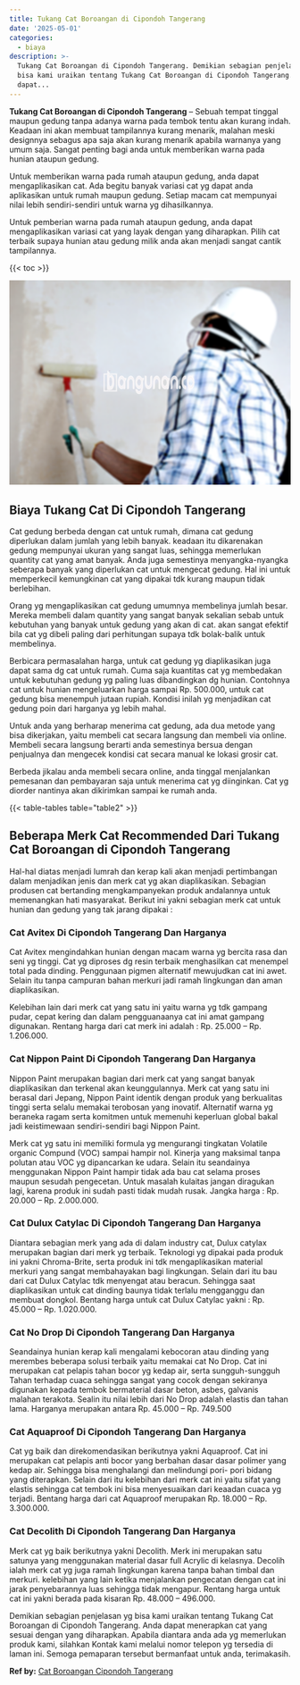 ```yaml
---
title: Tukang Cat Boroangan di Cipondoh Tangerang
date: '2025-05-01'
categories:
  - biaya
description: >-
  Tukang Cat Boroangan di Cipondoh Tangerang. Demikian sebagian penjelasan yg
  bisa kami uraikan tentang Tukang Cat Boroangan di Cipondoh Tangerang. Anda
  dapat...
---
```


**Tukang Cat Boroangan di Cipondoh Tangerang** – Sebuah tempat tinggal maupun gedung tanpa adanya warna pada tembok tentu akan kurang indah. Keadaan ini akan membuat tampilannya kurang menarik, malahan meski designnya sebagus apa saja akan kurang menarik apabila warnanya yang umum saja. Sangat penting bagi anda untuk memberikan warna pada hunian ataupun gedung.

Untuk memberikan warna pada rumah ataupun gedung, anda dapat mengaplikasikan cat. Ada begitu banyak variasi cat yg dapat anda aplikasikan untuk rumah maupun gedung. Setiap macam cat mempunyai nilai lebih sendiri-sendiri untuk warna yg dihasilkannya.

Untuk pemberian warna pada rumah ataupun gedung, anda dapat mengaplikasikan variasi cat yang layak dengan yang diharapkan. Pilih cat terbaik supaya hunian atau gedung milik anda akan menjadi sangat cantik tampilannya.

{{< toc >}}

![Tukang Cat Boroangan di Cipondoh Tangerang](/images/jasa-cat-murah34.png)

## Biaya Tukang Cat Di Cipondoh Tangerang

Cat gedung berbeda dengan cat untuk rumah, dimana cat gedung diperlukan dalam jumlah yang lebih banyak. keadaan itu dikarenakan gedung mempunyai ukuran yang sangat luas, sehingga memerlukan quantity cat yang amat banyak. Anda juga semestinya menyangka-nyangka seberapa banyak yang diperlukan cat untuk mengecat gedung. Hal ini untuk memperkecil kemungkinan cat yang dipakai tdk kurang maupun tidak berlebihan.

Orang yg mengaplikasikan cat gedung umumnya membelinya jumlah besar. Mereka membeli dalam quantity yang sangat banyak sekalian sebab untuk kebutuhan yang banyak untuk gedung yang akan di cat. akan sangat efektif bila cat yg dibeli paling dari perhitungan supaya tdk bolak-balik untuk membelinya.

Berbicara permasalahan harga, untuk cat gedung yg diaplikasikan juga dapat sama dg cat untuk rumah. Cuma saja kuantitas cat yg membedakan untuk kebutuhan gedung yg paling luas dibandingkan dg hunian. Contohnya cat untuk hunian mengeluarkan harga sampai Rp. 500.000, untuk cat gedung bisa menempuh jutaan rupiah. Kondisi inilah yg menjadikan cat gedung poin dari harganya yg lebih mahal.

Untuk anda yang berharap menerima cat gedung, ada dua metode yang bisa dikerjakan, yaitu membeli cat secara langsung dan membeli via online. Membeli secara langsung berarti anda semestinya bersua dengan penjualnya dan mengecek kondisi cat secara manual ke lokasi grosir cat.

Berbeda jikalau anda membeli secara online, anda tinggal menjalankan pemesanan dan pembayaran saja untuk menerima cat yg diinginkan. Cat yg diorder nantinya akan dikirimkan sampai ke rumah anda.

{{< table-tables table="table2" >}}

## Beberapa Merk Cat Recommended Dari Tukang Cat Boroangan di Cipondoh Tangerang

Hal-hal diatas menjadi lumrah dan kerap kali akan menjadi pertimbangan dalam menjadikan jenis dan merk cat yg akan diaplikasikan. Sebagian produsen cat bertanding mengkampanyekan produk andalannya untuk memenangkan hati masyarakat. Berikut ini yakni sebagian merk cat untuk hunian dan gedung yang tak jarang dipakai :

### Cat Avitex Di Cipondoh Tangerang Dan Harganya

Cat Avitex mengindahkan hunian dengan macam warna yg bercita rasa dan seni yg tinggi. Cat yg diproses dg resin terbaik menghasilkan cat menempel total pada dinding. Penggunaan pigmen alternatif mewujudkan cat ini awet. Selain itu tanpa campuran bahan merkuri jadi ramah lingkungan dan aman diaplikasikan.

Kelebihan lain dari merk cat yang satu ini yaitu warna yg tdk gampang pudar, cepat kering dan dalam pengguanaanya cat ini amat gampang digunakan. Rentang harga dari cat merk ini adalah : Rp. 25.000 – Rp. 1.206.000.

### Cat Nippon Paint Di Cipondoh Tangerang Dan Harganya

Nippon Paint merupakan bagian dari merk cat yang sangat banyak diaplikasikan dan terkenal akan keunggulannya. Merk cat yang satu ini berasal dari Jepang, Nippon Paint identik dengan produk yang berkualitas tinggi serta selalu memakai terobosan yang inovatif. Alternatif warna yg beraneka ragam serta komitmen untuk memenuhi keperluan global bakal jadi keistimewaan sendiri-sendiri bagi Nippon Paint.

Merk cat yg satu ini memiliki formula yg mengurangi tingkatan Volatile organic Compund (VOC) sampai hampir nol. Kinerja yang maksimal tanpa polutan atau VOC yg dipancarkan ke udara. Selain itu seandainya menggunakan Nippon Paint hampir tidak ada bau cat selama proses maupun sesudah pengecetan. Untuk masalah kulaitas jangan diragukan lagi, karena produk ini sudah pasti tidak mudah rusak. Jangka harga : Rp. 20.000 – Rp. 2.000.000.

### Cat Dulux Catylac Di Cipondoh Tangerang Dan Harganya

Diantara sebagian merk yang ada di dalam industry cat, Dulux catylax merupakan bagian dari merk yg terbaik. Teknologi yg dipakai pada produk ini yakni Chroma-Brite, serta produk ini tdk mengaplikasikan material merkuri yang sangat membahayakan bagi lingkungan. Selain dari itu bau dari cat Dulux Catylac tdk menyengat atau beracun. Sehingga saat diaplikasikan untuk cat dinding baunya tidak terlalu mengganggu dan membuat dongkol. Bentang harga untuk cat Dulux Catylac yakni : Rp. 45.000 – Rp. 1.020.000.

### Cat No Drop Di Cipondoh Tangerang Dan Harganya

Seandainya hunian kerap kali mengalami kebocoran atau dinding yang merembes beberapa solusi terbaik yaitu memakai cat No Drop. Cat ini merupakan cat pelapis tahan bocor yg kedap air, serta sungguh-sungguh Tahan terhadap cuaca sehingga sangat yang cocok dengan sekiranya digunakan kepada tembok bermaterial dasar beton, asbes, galvanis malahan terakota. Sealin itu nilai lebih dari No Drop adalah elastis dan tahan lama. Harganya merupakan antara Rp. 45.000 – Rp. 749.500

### Cat Aquaproof Di Cipondoh Tangerang Dan Harganya

Cat yg baik dan direkomendasikan berikutnya yakni Aquaproof. Cat ini merupakan cat pelapis anti bocor yang berbahan dasar dasar polimer yang kedap air. Sehingga bisa menghalangi dan melindungi pori- pori bidang yang diterapkan. Selain dari itu kelebihan dari merk cat ini yaitu sifat yang elastis sehingga cat tembok ini bisa menyesuaikan dari keaadan cuaca yg terjadi. Bentang harga dari cat Aquaproof merupakan Rp. 18.000 – Rp. 3.300.000.

### Cat Decolith Di Cipondoh Tangerang Dan Harganya

Merk cat yg baik berikutnya yakni Decolith. Merk ini merupakan satu satunya yang menggunakan material dasar full Acrylic di kelasnya. Decolih ialah merk cat yg juga ramah lingkungan karena tanpa bahan timbal dan merkuri. kelebihan yang lain ketika menjalankan pengecatan dengan cat ini jarak penyebarannya luas sehingga tidak mengapur. Rentang harga untuk cat ini yakni berada pada kisaran Rp. 48.000 – 496.000.

Demikian sebagian penjelasan yg bisa kami uraikan tentang Tukang Cat Boroangan di Cipondoh Tangerang. Anda dapat menerapkan cat yang sesuai dengan yang diharapkan. Apabila diantara anda ada yg memerlukan produk kami, silahkan Kontak kami melalui nomor telepon yg tersedia di laman ini. Semoga pemaparan tersebut bermanfaat untuk anda, terimakasih.

**Ref by:** [Cat Boroangan Cipondoh Tangerang](https://id.wikipedia.org/wiki/Cat)
